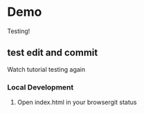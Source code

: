 # Demo
Testing!
## test edit and commit
Watch tutorial testing again

### Local Development
1. Open index.html in your browsergit status
